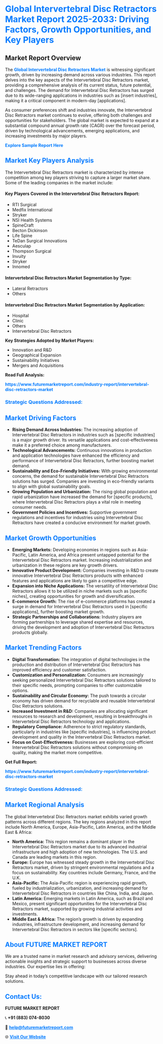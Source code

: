 <h1 style="color: #007BFF;">Global Intervertebral Disc Retractors Market Report 2025-2033: Driving Factors, Growth Opportunities, and Key Players</h1>

<section id="overview">
<h2>Market Report Overview</h2>
<p>The <a href="https://www.futuremarketreport.com/industry-report/intervertebral-disc-retractors-market" style="color: #007BFF; text-decoration: none;"><strong>Global Intervertebral Disc Retractors Market</strong></a> is witnessing significant growth, driven by increasing demand across various industries. This report delves into the key aspects of the Intervertebral Disc Retractors market, providing a comprehensive analysis of its current status, future potential, and challenges. The demand for Intervertebral Disc Retractors has surged due to its wide-ranging applications in industries such as [insert industries], making it a critical component in modern-day [applications].</p>
<p>As consumer preferences shift and industries innovate, the Intervertebral Disc Retractors market continues to evolve, offering both challenges and opportunities for stakeholders. The global market is expected to expand at a substantial compound annual growth rate (CAGR) over the forecast period, driven by technological advancements, emerging applications, and increasing investments by major players.</p>
</section>

<section id="overview">
<p><a href="https://www.futuremarketreport.com/request-sample/reportId=124999" style="color: #007BFF; text-decoration: none;"><strong>Explore Sample Report Here</strong></a></p>
</section>

<section id="key-players">
<h2 style="color: #007BFF;">Market Key Players Analysis</h2>
<p>The Intervertebral Disc Retractors market is characterized by intense competition among key players striving to capture a larger market share. Some of the leading companies in the market include:</p>
<h4>Key Players Covered in the Intervertebral Disc Retractors Report:</h4>
<ul><li>RTI Surgical</li><li>Medfix International</li><li>Stryker</li><li>NSI Health Systems</li><li>SpineCraft</li><li>Becton Dickinson</li><li>Life Spine</li><li>TeDan Surgical Innovations</li><li>Aesculap</li><li>Thompson Surgical</li><li>Invuity</li><li>Stryker</li><li>Innomed</li></ul>
<h4>Intervertebral Disc Retractors Market Segmentation by Type:</h4>
<ul><li>Lateral Retractors</li><li>Others</li></ul>

<h4>Intervertebral Disc Retractors Market Segmentation by Application:</h4>
<ul><li>Hospital</li><li>Clinic</li><li>Others</li><li>Intervertebral Disc Retractors</li></ul>
<p><strong>Key Strategies Adopted by Market Players:</strong></p>
<ul>
<li>Innovation and R&D</li>
<li>Geographical Expansion</li>
<li>Sustainability Initiatives</li>
<li>Mergers and Acquisitions</li>
</ul>
</section>

<section>
<p><strong>Read Full Analysis: </strong></p><a href="https://www.futuremarketreport.com/industry-report/intervertebral-disc-retractors-market" style="color: #007BFF; text-decoration: none;"><strong>https://www.futuremarketreport.com/industry-report/intervertebral-disc-retractors-market</strong></a>
<h3 style="color: #007BFF;">Strategic Questions Addressed:</h3>
</section>

<section id="driving-factors">
<h2 style="color: #007BFF;">Market Driving Factors</h2>
<ul>
<li><strong>Rising Demand Across Industries:</strong> The increasing adoption of Intervertebral Disc Retractors in industries such as [specific industries] is a major growth driver. Its versatile applications and cost-effectiveness make it a preferred choice among manufacturers.</li>
<li><strong>Technological Advancements:</strong> Continuous innovations in production and application technologies have enhanced the efficiency and performance of Intervertebral Disc Retractors, further boosting market demand.</li>
<li><strong>Sustainability and Eco-Friendly Initiatives:</strong> With growing environmental concerns, the demand for sustainable Intervertebral Disc Retractors solutions has surged. Companies are investing in eco-friendly variants to align with global sustainability goals.</li>
<li><strong>Growing Population and Urbanization:</strong> The rising global population and rapid urbanization have increased the demand for [specific products], where Intervertebral Disc Retractors plays a vital role in meeting consumer needs.</li>
<li><strong>Government Policies and Incentives:</strong> Supportive government regulations and incentives for industries using Intervertebral Disc Retractors have created a conducive environment for market growth.</li>
</ul>
</section>

<section id="growth-opportunities">
<h2 style="color: #007BFF;">Market Growth Opportunities</h2>
<ul>
<li><strong>Emerging Markets:</strong> Developing economies in regions such as Asia-Pacific, Latin America, and Africa present untapped potential for the Intervertebral Disc Retractors market. Increasing industrialization and urbanization in these regions are key growth drivers.</li>
<li><strong>Innovative Product Development:</strong> Companies investing in R&D to create innovative Intervertebral Disc Retractors products with enhanced features and applications are likely to gain a competitive edge.</li>
<li><strong>Expansion into Niche Applications:</strong> The versatility of Intervertebral Disc Retractors allows it to be utilized in niche markets such as [specific niches], creating opportunities for growth and diversification.</li>
<li><strong>E-commerce Growth:</strong> The rise of e-commerce platforms has created a surge in demand for Intervertebral Disc Retractors used in [specific applications], further boosting market growth.</li>
<li><strong>Strategic Partnerships and Collaborations:</strong> Industry players are forming partnerships to leverage shared expertise and resources, driving the development and adoption of Intervertebral Disc Retractors products globally.</li>
</ul>
</section>

<section id="trending-factors">
<h2 style="color: #007BFF;">Market Trending Factors</h2>
<ul>
<li><strong>Digital Transformation:</strong> The integration of digital technologies in the production and distribution of Intervertebral Disc Retractors has improved efficiency and customer satisfaction.</li>
<li><strong>Customization and Personalization:</strong> Consumers are increasingly seeking personalized Intervertebral Disc Retractors solutions tailored to their specific needs, prompting companies to offer customizable options.</li>
<li><strong>Sustainability and Circular Economy:</strong> The push towards a circular economy has driven demand for recyclable and reusable Intervertebral Disc Retractors solutions.</li>
<li><strong>Increased Investment in R&D:</strong> Companies are allocating significant resources to research and development, resulting in breakthroughs in Intervertebral Disc Retractors technology and applications.</li>
<li><strong>Regulatory Compliance:</strong> Adherence to strict regulatory standards, particularly in industries like [specific industries], is influencing product development and quality in the Intervertebral Disc Retractors market.</li>
<li><strong>Focus on Cost-Effectiveness:</strong> Businesses are exploring cost-efficient Intervertebral Disc Retractors solutions without compromising on quality, making the market more competitive.</li>
</ul>
</section>

<section>
<p><strong>Get Full Report: </strong></p><a href="https://www.futuremarketreport.com/industry-report/intervertebral-disc-retractors-market" style="color: #007BFF; text-decoration: none;"><strong>https://www.futuremarketreport.com/industry-report/intervertebral-disc-retractors-market</strong></a>
<h3 style="color: #007BFF;">Strategic Questions Addressed:</h3>
</section>


<section id="regional-analysis">
<h2 style="color: #007BFF;">Market Regional Analysis</h2>
<p>The global Intervertebral Disc Retractors market exhibits varied growth patterns across different regions. The key regions analyzed in this report include North America, Europe, Asia-Pacific, Latin America, and the Middle East & Africa:</p>
<ul>
<li><strong>North America:</strong> This region remains a dominant player in the Intervertebral Disc Retractors market due to its advanced industrial infrastructure and high adoption of new technologies. The U.S. and Canada are leading markets in this region.</li>
<li><strong>Europe:</strong> Europe has witnessed steady growth in the Intervertebral Disc Retractors market, driven by stringent environmental regulations and a focus on sustainability. Key countries include Germany, France, and the U.K.</li>
<li><strong>Asia-Pacific:</strong> The Asia-Pacific region is experiencing rapid growth, fueled by industrialization, urbanization, and increasing demand for Intervertebral Disc Retractors in countries like China, India, and Japan.</li>
<li><strong>Latin America:</strong> Emerging markets in Latin America, such as Brazil and Mexico, present significant opportunities for the Intervertebral Disc Retractors market, supported by growing industrial activities and investments.</li>
<li><strong>Middle East & Africa:</strong> The region’s growth is driven by expanding industries, infrastructure development, and increasing demand for Intervertebral Disc Retractors in sectors like [specific sectors].</li>
</ul>
</section>

<footer>
<h2 style="color: #007BFF;">About FUTURE MARKET REPORT</h2>
<p>We are a trusted name in market research and advisory services, delivering actionable insights and strategic support to businesses across diverse industries. Our expertise lies in offering:</p>

<p>Stay ahead in today’s competitive landscape with our tailored research solutions.</p>

<h2 style="color: #007BFF;">Contact Us:</h2>
<p><strong>FUTURE MARKET REPORT</strong></p>
<p>📞 <strong>+91 (883) 074-8030</strong></p>
<p>📧 <strong><a href="mailto:help@futuremarketreport.com" style="color: #007BFF;">help@futuremarketreport.com</a></strong></p>
<p>🌐 <strong><a href="https://www.futuremarketreport.com/" style="color: #007BFF;">Visit Our Website</a></strong></p>
</footer>